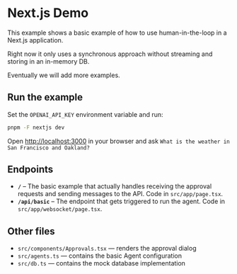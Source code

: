 # Next.js Demo

This example shows a basic example of how to use human-in-the-loop in a Next.js application.

Right now it only uses a synchronous approach without streaming and storing in an in-memory DB.

Eventually we will add more examples.

## Run the example

Set the `OPENAI_API_KEY` environment variable and run:

```bash
pnpm -F nextjs dev
```

Open [http://localhost:3000](http://localhost:3000) in your browser and ask `What is the weather in San Francisco and Oakland?`

## Endpoints

- **`/`** – The basic example that actually handles receiving the approval requests and sending messages to the API. Code in `src/app/page.tsx`.
- **`/api/basic`** – The endpoint that gets triggered to run the agent. Code in `src/app/websocket/page.tsx`.

## Other files

- `src/components/Approvals.tsx` — renders the approval dialog
- `src/agents.ts` — contains the basic Agent configuration
- `src/db.ts` — contains the mock database implementation
